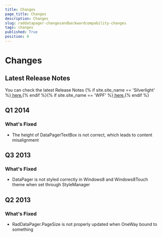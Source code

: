 ```yaml
---
title: Changes
page_title: Changes
description: Changes
slug: raddatapager-changesandbackwardcompability-changes
tags: changes
published: True
position: 0
---
```


# Changes



## Latest Release Notes

You can check the latest Release Notes
  {% if site.site_name == 'Silverlight' %}[ here.](http://www.telerik.com/products/silverlight/whats-new/release_notes.aspx){% endif %}{% if site.site_name == 'WPF' %}[ here.](http://www.telerik.com/products/wpf/whats-new/release-history.aspx){% endif %}

##  Q1 2014
      
### What's Fixed
            

* The height of DataPagerTextBox is not correct, which leads to content misalignment
                

## Q3 2013
      
### What's Fixed
            

*  DataPager is not styled correctly in Windows8 and Windows8Touch theme when set through StyleManager
                

##  Q2 2013
### What's Fixed
            

* RadDataPager.PageSize is not properly updated when OneWay bound to something
